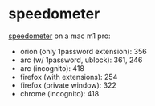 # speedometer

[speedometer](https://browserbench.org/Speedometer2.1/) on a mac m1 pro:

- orion (only 1password extension): 356
- arc (w/ 1password, ublock): 361, 246
- arc (incognito): 418
- firefox (with extensions): 254
- firefox (private window): 322
- chrome (incognito): 418

